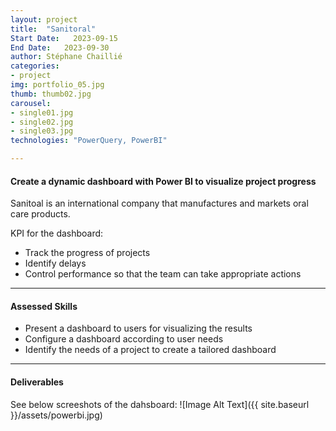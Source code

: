 ```yaml
---
layout: project
title:  "Sanitoral"
Start Date:   2023-09-15
End Date:   2023-09-30
author: Stéphane Chaillié
categories:
- project
img: portfolio_05.jpg
thumb: thumb02.jpg
carousel:
- single01.jpg
- single02.jpg
- single03.jpg
technologies: "PowerQuery, PowerBI"

---
```

#### Create a dynamic dashboard with Power BI to visualize project progress
Sanitoal is an international company that manufactures and markets oral care products.

KPI for the dashboard:
- Track the progress of projects
- Identify delays
- Control performance so that the team can take appropriate actions

---
#### Assessed Skills
- Present a dashboard to users for visualizing the results
- Configure a dashboard according to user needs
- Identify the needs of a project to create a tailored dashboard

---
####  Deliverables
See below screeshots of the dahsboard:
![Image Alt Text]({{ site.baseurl }}/assets/powerbi.jpg)
